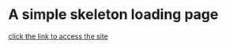 # A simple skeleton loading page

[click the link to access the site](https://royal-design.github.io/skeleton-loading/)
